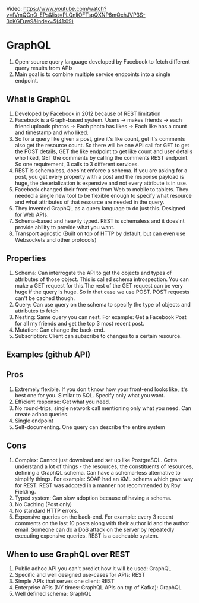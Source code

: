 Video:  https://www.youtube.com/watch?v=fVmQCnQ_EPs&list=PLQnljOFTspQXNP6mQchJVP3S-3oKGEuw9&index=5(41:09)

# GraphQL
1. Open-source query language developed by Facebook to fetch different query results from APIs
2. Main goal is to combine multiple service endpoints into a single endpoint.

## What is GraphQL
1. Developed by Facebook in 2012 because of REST limitation
2. Facebook is a Graph-based system. Users -> makes friends -> each friend uploads photos -> Each photo has likes -> Each like has a count and timestamp and who liked. 
3. So for a query like given a post, give it's like count, get it's comments also get the resource count. So there will be one API call for GET to get the POST details, GET the like endpoint to get like count and user details who liked, GET the comments by calling the comments REST endpoint. So one requirement, 3 calls to 3 different services.
4. REST is schemaless, does'nt enforce a schema. If you are asking for a post, you get every property with a post and the response payload is huge, the deserialization is expensive and not every attribute is in use.
5. Facebook changed their front-end from Web to mobile to tablets. They needed a single new tool to be flexible enough to specify what resource and what attributes of that resource are needed in the query. 
6. They invented GraphQL as a query language to do just this. Designed for Web APIs.
7. Schema-based and heavily typed. REST is schemaless and it does'nt provide ability to provide what you want.
8. Transport agnostic (Built on top of HTTP by default, but can even use Websockets and other protocols)

## Properties
1. Schema: Can interrogate the API to get the objects and types of attributes of those object. This is called schema introspection. You can make a GET request for this.The rest of the GET request can be very huge if the query is huge. So in that case we use POST. POST requests can't be cached though.
2. Query: Can use query on the schema to specify the type of objects and attributes to fetch
3. Nesting: Same query you can nest. For example: Get a Facebook Post for all my friends and get the top 3 most recent post. 
4. Mutation: Can change the back-end. 
5. Subscription: Client can subscribe to changes to a certain resource.

## Examples (github API)

## Pros
1. Extremely flexible. If you don't know how your front-end looks like, it's best one for you. Similar to SQL. Specify only what you want.
2. Efficient response: Get what you need.
3. No round-trips, single network call mentioning only what you need. Can create adhoc queries.
4. Single endpoint
5. Self-documenting. One query can describe the entire system

## Cons
1. Complex: Cannot just download and set up like PostgreSQL. Gotta understand a lot of things - the resources, the constituents of resources, defining a GraphQL schema. Can have a schema-less alternative to simplify things. For example: SOAP had an XML schema which gave way for REST. REST was adopted in a manner not recommended by Roy Fielding.
2. Typed system: Can slow adoption because of having a schema.
3. No Caching (Post only)
4. No standard HTTP errors.
5. Expensive queries on the back-end. For example: every 3 recent comments on the last 10 posts along with their author id and the author email. Someone can do a DoS attack on the server by repeatedly executing expensive queries. REST is a cacheable system.

## When to use GraphQL over REST
1. Public adhoc API you can't predict how it will be used: GraphQL
2. Specific and well designed use-cases for APIs: REST
3. Simple APIs that serves one client: REST
4. Enterprise APIs (NY times: GraphQL APIs on top of Kafka): GraphQL
5. Well defined schema: GraphQL